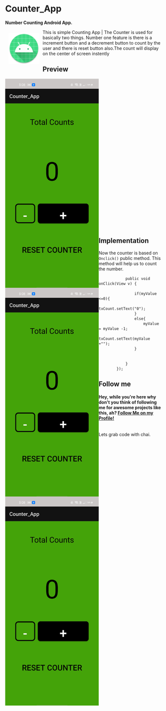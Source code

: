 # Counter_App
**Number Counting Android App.**


<img src="app/src/main/res/mipmap-xhdpi/ic_launcher_round.png" align="left"
width="100"
    hspace="10" vspace="10">

This is simple Counting App | The Counter is used for basically two things. Number one feature is there is a increment button and a decrement button to count by the user and there is reset button also.The count will display on the center of screen instently
<br>

## Preview
<img src="/Screenshot/Screenshot_2021-10-13-15-08-00-55_dfafa0d5319d3b7ee9c4fc826448c83e.jpg" width="300"  align="left">
<img src="/Screenshot/Screenshot_2021-10-13-15-08-00-55_dfafa0d5319d3b7ee9c4fc826448c83e.jpg" width="300" align="left">
<img src="/Screenshot/Screenshot_2021-10-13-15-08-00-55_dfafa0d5319d3b7ee9c4fc826448c83e.jpg" width="300" align="left"><br><br><br><br><br><br><br><br><br><br><br><br><br><br><br><br><br><br><br><br><br><br><br><br><br><br><br><br>

## Implementation
Now the counter is based on `Onclick()` public method. This method will help us to count the number.

```@Override
            public void onClick(View v) {

                if(myValue <=0){
                    txCount.setText("0");
                }
                else{
                    myValue = myValue -1;
                    txCount.setText(myValue +"");
                }


            }
        });
```


## Follow me
<h4>Hey, while you're here why don't you think of following me for awesome projects like this, ah? <a href="https://github.com/ankit-p-chandran">Follow Me on my Profile!</a></h4>

<br>
Lets grab code with chai.


